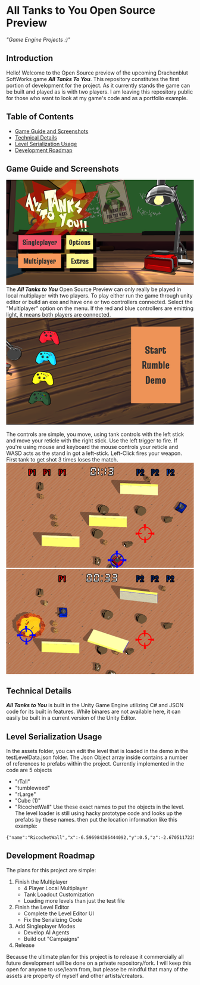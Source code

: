 # All Tanks to You Open Source Preview
*"Game Engine Projects :)"*
## Introduction

Hello! Welcome to the Open Source preview of the upcoming Drachenblut SoftWorks game ***All Tanks To You***. This repository constitutes the first portion of development for the project. As it currently stands the game can be built and played as is with two players. I am leaving this repository public for those who want to look at my game's code and as a portfolio example.

## Table of Contents

+ [Game Guide and Screenshots](https://github.com/yourespeakingtothemoon/AllTanksToYou--Unity-Project/tree/master?tab=readme-ov-file#game-guide-and-screenshots)
+ [Technical Details](https://github.com/yourespeakingtothemoon/AllTanksToYou--Unity-Project/tree/master?tab=readme-ov-file#technical-details)
+ [Level Serialization Usage](https://github.com/yourespeakingtothemoon/AllTanksToYou--Unity-Project/tree/master?tab=readme-ov-file#level-serialization-usage)
+ [Development Roadmap](https://github.com/yourespeakingtothemoon/AllTanksToYou--Unity-Project/tree/master?tab=readme-ov-file#development-roadmap)

## Game Guide and Screenshots

![Screenshot of the All Tanks to You Menu](https://github.com/yourespeakingtothemoon/AllTanksToYou--Unity-Project/blob/master/Screenshot%202024-08-28%20210109.png)
The ***All Tanks to You*** Open Source Preview can only really be played in local multiplayer with two players. To play either run the game through unity editor or build an exe and have one or two controllers connected. Select the "Multiplayer" option on the menu. If the red and blue controllers are emitting light, it means both players are connected.
![Screenshot of the Open Source Preview Multiplayer Menu](https://github.com/yourespeakingtothemoon/AllTanksToYou--Unity-Project/blob/master/Screenshot%202024-08-28%20210132.png)

The controls are simple, you move, using tank controls with the left stick and move your reticle with the right stick. Use the left trigger to fire. If you're using mouse and keyboard the mouse controls your reticle and WASD acts as the stand in got a left-stick. Left-Click fires your weapon. First tank to get shot 3 times loses the match.
![Gameplay Screenshot](https://github.com/yourespeakingtothemoon/AllTanksToYou--Unity-Project/blob/master/Screenshot%202024-08-28%20210224.png)
![Gameplay Screenshot](https://github.com/yourespeakingtothemoon/AllTanksToYou--Unity-Project/blob/master/Screenshot%202024-08-28%20210303.png)

## Technical Details

***All Tanks to You*** is built in the Unity Game Engine utilizing C# and JSON code for its built in features. While binares are not available here, it can easily be built in a current version of the Unity Editor.

## Level Serialization Usage
In the assets folder, you can edit the level that is loaded in the demo in the testLevelData.json folder. The Json Object array inside contains a number of references to prefabs within the project. Currently implemented in the code are 5 objects
+ "rTall"
+ "tumbleweed"
+ "rLarge"
+ "Cube (1)"
+ "RicochetWall"
Use these exact names to put the objects in the level. The level loader is still using hacky prototype code and looks up the prefabs by these names. 
then put the location information like this example:
```
{"name":"RicochetWall","x":-6.596984386444092,"y":0.5,"z":-2.6705117225646974}
```

## Development Roadmap

The plans for this project are simple:

1. Finish the Multiplayer
   - 4 Player Local Multiplayer
   - Tank Loadout Customization
   - Loading more levels than just the test file
2. Finish the Level Editor
   - Complete the Level Editor UI
   - Fix the Serializing Code
3. Add Singleplayer Modes
   - Develop AI Agents
   - Build out "Campaigns"
4. Release

Because the ultimate plan for this project is to release it commercially all future development will be done on a private repository/fork. I will keep this open for anyone to use/learn from, but please be mindful that many of the assets are property of myself and other artists/creators.

 

 
